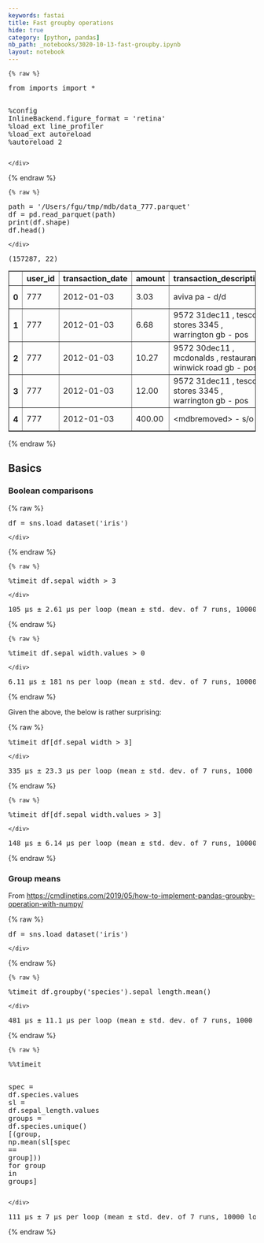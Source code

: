 ```yaml
---
keywords: fastai
title: Fast groupby operations
hide: true
category: [python, pandas]
nb_path: _notebooks/3020-10-13-fast-groupby.ipynb
layout: notebook
---
```


<!--
#################################################
### THIS FILE WAS AUTOGENERATED! DO NOT EDIT! ###
#################################################
# file to edit: _notebooks/3020-10-13-fast-groupby.ipynb
-->

<div class="container" id="notebook-container">
        
    {% raw %}
    
<div class="cell border-box-sizing code_cell rendered">
<div class="input">

<div class="inner_cell">
    <div class="input_area">
<div class=" highlight hl-ipython3"><pre><span></span><span class="kn">from</span> <span class="nn">imports</span> <span class="kn">import</span> <span class="o">*</span>

<span class="o">%</span><span class="k">config</span> InlineBackend.figure_format = &#39;retina&#39;
<span class="o">%</span><span class="k">load_ext</span> line_profiler
<span class="o">%</span><span class="k">load_ext</span> autoreload
<span class="o">%</span><span class="k">autoreload</span> 2
</pre></div>

    </div>
</div>
</div>

</div>
    {% endraw %}

    {% raw %}
    
<div class="cell border-box-sizing code_cell rendered">
<div class="input">

<div class="inner_cell">
    <div class="input_area">
<div class=" highlight hl-ipython3"><pre><span></span><span class="n">path</span> <span class="o">=</span> <span class="s1">&#39;/Users/fgu/tmp/mdb/data_777.parquet&#39;</span>
<span class="n">df</span> <span class="o">=</span> <span class="n">pd</span><span class="o">.</span><span class="n">read_parquet</span><span class="p">(</span><span class="n">path</span><span class="p">)</span>
<span class="nb">print</span><span class="p">(</span><span class="n">df</span><span class="o">.</span><span class="n">shape</span><span class="p">)</span>
<span class="n">df</span><span class="o">.</span><span class="n">head</span><span class="p">()</span>
</pre></div>

    </div>
</div>
</div>

<div class="output_wrapper">
<div class="output">

<div class="output_area">

<div class="output_subarea output_stream output_stdout output_text">
<pre>(157287, 22)
</pre>
</div>
</div>

<div class="output_area">


<div class="output_html rendered_html output_subarea output_execute_result">
<div>
<style scoped>
    .dataframe tbody tr th:only-of-type {
        vertical-align: middle;
    }

    .dataframe tbody tr th {
        vertical-align: top;
    }

    .dataframe thead th {
        text-align: right;
    }
</style>
<table border="1" class="dataframe">
  <thead>
    <tr style="text-align: right;">
      <th></th>
      <th>user_id</th>
      <th>transaction_date</th>
      <th>amount</th>
      <th>transaction_description</th>
      <th>merchant_name</th>
      <th>tag</th>
      <th>gender</th>
      <th>up_tag</th>
      <th>account_id</th>
      <th>year_of_birth</th>
      <th>merchant_business_line</th>
      <th>salary_range</th>
      <th>latest_balance</th>
      <th>account_type</th>
      <th>credit_debit</th>
      <th>transaction_id</th>
      <th>bank</th>
      <th>postcode</th>
      <th>ym</th>
      <th>account_created</th>
      <th>user_registration_date</th>
      <th>account_last_refreshed</th>
    </tr>
  </thead>
  <tbody>
    <tr>
      <th>0</th>
      <td>777</td>
      <td>2012-01-03</td>
      <td>3.03</td>
      <td>aviva pa - d/d</td>
      <td>aviva</td>
      <td>life insurance</td>
      <td>m</td>
      <td>life insurance</td>
      <td>262916</td>
      <td>1969.0</td>
      <td>aviva</td>
      <td>20k to 30k</td>
      <td>364.22</td>
      <td>current</td>
      <td>debit</td>
      <td>688262</td>
      <td>natwest bank</td>
      <td>wa1 4</td>
      <td>201201</td>
      <td>2011-07-20</td>
      <td>2011-07-20</td>
      <td>2020-07-21 20:32:00</td>
    </tr>
    <tr>
      <th>1</th>
      <td>777</td>
      <td>2012-01-03</td>
      <td>6.68</td>
      <td>9572 31dec11 , tesco stores 3345 , warrington gb - pos</td>
      <td>tesco</td>
      <td>food, groceries, household</td>
      <td>m</td>
      <td>food, groceries, household</td>
      <td>262916</td>
      <td>1969.0</td>
      <td>tesco supermarket</td>
      <td>20k to 30k</td>
      <td>364.22</td>
      <td>current</td>
      <td>debit</td>
      <td>688263</td>
      <td>natwest bank</td>
      <td>wa1 4</td>
      <td>201201</td>
      <td>2011-07-20</td>
      <td>2011-07-20</td>
      <td>2020-07-21 20:32:00</td>
    </tr>
    <tr>
      <th>2</th>
      <td>777</td>
      <td>2012-01-03</td>
      <td>10.27</td>
      <td>9572 30dec11 , mcdonalds , restaurant , winwick road gb - pos</td>
      <td>mcdonalds</td>
      <td>dining and drinking</td>
      <td>m</td>
      <td>dining and drinking</td>
      <td>262916</td>
      <td>1969.0</td>
      <td>mcdonalds</td>
      <td>20k to 30k</td>
      <td>364.22</td>
      <td>current</td>
      <td>debit</td>
      <td>688264</td>
      <td>natwest bank</td>
      <td>wa1 4</td>
      <td>201201</td>
      <td>2011-07-20</td>
      <td>2011-07-20</td>
      <td>2020-07-21 20:32:00</td>
    </tr>
    <tr>
      <th>3</th>
      <td>777</td>
      <td>2012-01-03</td>
      <td>12.00</td>
      <td>9572 31dec11 , tesco stores 3345 , warrington gb - pos</td>
      <td>tesco</td>
      <td>food, groceries, household</td>
      <td>m</td>
      <td>food, groceries, household</td>
      <td>262916</td>
      <td>1969.0</td>
      <td>tesco supermarket</td>
      <td>20k to 30k</td>
      <td>364.22</td>
      <td>current</td>
      <td>debit</td>
      <td>688265</td>
      <td>natwest bank</td>
      <td>wa1 4</td>
      <td>201201</td>
      <td>2011-07-20</td>
      <td>2011-07-20</td>
      <td>2020-07-21 20:32:00</td>
    </tr>
    <tr>
      <th>4</th>
      <td>777</td>
      <td>2012-01-03</td>
      <td>400.00</td>
      <td>&lt;mdbremoved&gt; - s/o</td>
      <td>no merchant</td>
      <td>other account</td>
      <td>m</td>
      <td>other account</td>
      <td>262916</td>
      <td>1969.0</td>
      <td>non merchant mbl</td>
      <td>20k to 30k</td>
      <td>364.22</td>
      <td>current</td>
      <td>debit</td>
      <td>688261</td>
      <td>natwest bank</td>
      <td>wa1 4</td>
      <td>201201</td>
      <td>2011-07-20</td>
      <td>2011-07-20</td>
      <td>2020-07-21 20:32:00</td>
    </tr>
  </tbody>
</table>
</div>
</div>

</div>

</div>
</div>

</div>
    {% endraw %}

<div class="cell border-box-sizing text_cell rendered"><div class="inner_cell">
<div class="text_cell_render border-box-sizing rendered_html">
<h2 id="Basics">Basics<a class="anchor-link" href="#Basics"> </a></h2>
</div>
</div>
</div>
<div class="cell border-box-sizing text_cell rendered"><div class="inner_cell">
<div class="text_cell_render border-box-sizing rendered_html">
<h3 id="Boolean-comparisons">Boolean comparisons<a class="anchor-link" href="#Boolean-comparisons"> </a></h3>
</div>
</div>
</div>
    {% raw %}
    
<div class="cell border-box-sizing code_cell rendered">
<div class="input">

<div class="inner_cell">
    <div class="input_area">
<div class=" highlight hl-ipython3"><pre><span></span><span class="n">df</span> <span class="o">=</span> <span class="n">sns</span><span class="o">.</span><span class="n">load_dataset</span><span class="p">(</span><span class="s1">&#39;iris&#39;</span><span class="p">)</span>
</pre></div>

    </div>
</div>
</div>

</div>
    {% endraw %}

    {% raw %}
    
<div class="cell border-box-sizing code_cell rendered">
<div class="input">

<div class="inner_cell">
    <div class="input_area">
<div class=" highlight hl-ipython3"><pre><span></span><span class="o">%</span><span class="k">timeit</span> df.sepal_width &gt; 3
</pre></div>

    </div>
</div>
</div>

<div class="output_wrapper">
<div class="output">

<div class="output_area">

<div class="output_subarea output_stream output_stdout output_text">
<pre>105 µs ± 2.61 µs per loop (mean ± std. dev. of 7 runs, 10000 loops each)
</pre>
</div>
</div>

</div>
</div>

</div>
    {% endraw %}

    {% raw %}
    
<div class="cell border-box-sizing code_cell rendered">
<div class="input">

<div class="inner_cell">
    <div class="input_area">
<div class=" highlight hl-ipython3"><pre><span></span><span class="o">%</span><span class="k">timeit</span> df.sepal_width.values &gt; 0
</pre></div>

    </div>
</div>
</div>

<div class="output_wrapper">
<div class="output">

<div class="output_area">

<div class="output_subarea output_stream output_stdout output_text">
<pre>6.11 µs ± 181 ns per loop (mean ± std. dev. of 7 runs, 100000 loops each)
</pre>
</div>
</div>

</div>
</div>

</div>
    {% endraw %}

<div class="cell border-box-sizing text_cell rendered"><div class="inner_cell">
<div class="text_cell_render border-box-sizing rendered_html">
<p>Given the above, the below is rather surprising:</p>

</div>
</div>
</div>
    {% raw %}
    
<div class="cell border-box-sizing code_cell rendered">
<div class="input">

<div class="inner_cell">
    <div class="input_area">
<div class=" highlight hl-ipython3"><pre><span></span><span class="o">%</span><span class="k">timeit</span> df[df.sepal_width &gt; 3]
</pre></div>

    </div>
</div>
</div>

<div class="output_wrapper">
<div class="output">

<div class="output_area">

<div class="output_subarea output_stream output_stdout output_text">
<pre>335 µs ± 23.3 µs per loop (mean ± std. dev. of 7 runs, 1000 loops each)
</pre>
</div>
</div>

</div>
</div>

</div>
    {% endraw %}

    {% raw %}
    
<div class="cell border-box-sizing code_cell rendered">
<div class="input">

<div class="inner_cell">
    <div class="input_area">
<div class=" highlight hl-ipython3"><pre><span></span><span class="o">%</span><span class="k">timeit</span> df[df.sepal_width.values &gt; 3]
</pre></div>

    </div>
</div>
</div>

<div class="output_wrapper">
<div class="output">

<div class="output_area">

<div class="output_subarea output_stream output_stdout output_text">
<pre>148 µs ± 6.14 µs per loop (mean ± std. dev. of 7 runs, 10000 loops each)
</pre>
</div>
</div>

</div>
</div>

</div>
    {% endraw %}

<div class="cell border-box-sizing text_cell rendered"><div class="inner_cell">
<div class="text_cell_render border-box-sizing rendered_html">
<h3 id="Group-means">Group means<a class="anchor-link" href="#Group-means"> </a></h3><p>From <a href="https://cmdlinetips.com/2019/05/how-to-implement-pandas-groupby-operation-with-numpy/">https://cmdlinetips.com/2019/05/how-to-implement-pandas-groupby-operation-with-numpy/</a></p>

</div>
</div>
</div>
    {% raw %}
    
<div class="cell border-box-sizing code_cell rendered">
<div class="input">

<div class="inner_cell">
    <div class="input_area">
<div class=" highlight hl-ipython3"><pre><span></span><span class="n">df</span> <span class="o">=</span> <span class="n">sns</span><span class="o">.</span><span class="n">load_dataset</span><span class="p">(</span><span class="s1">&#39;iris&#39;</span><span class="p">)</span>
</pre></div>

    </div>
</div>
</div>

</div>
    {% endraw %}

    {% raw %}
    
<div class="cell border-box-sizing code_cell rendered">
<div class="input">

<div class="inner_cell">
    <div class="input_area">
<div class=" highlight hl-ipython3"><pre><span></span><span class="o">%</span><span class="k">timeit</span> df.groupby(&#39;species&#39;).sepal_length.mean()
</pre></div>

    </div>
</div>
</div>

<div class="output_wrapper">
<div class="output">

<div class="output_area">

<div class="output_subarea output_stream output_stdout output_text">
<pre>481 µs ± 11.1 µs per loop (mean ± std. dev. of 7 runs, 1000 loops each)
</pre>
</div>
</div>

</div>
</div>

</div>
    {% endraw %}

    {% raw %}
    
<div class="cell border-box-sizing code_cell rendered">
<div class="input">

<div class="inner_cell">
    <div class="input_area">
<div class=" highlight hl-ipython3"><pre><span></span><span class="o">%%time</span>it

<span class="n">spec</span> <span class="o">=</span> <span class="n">df</span><span class="o">.</span><span class="n">species</span><span class="o">.</span><span class="n">values</span>
<span class="n">sl</span> <span class="o">=</span> <span class="n">df</span><span class="o">.</span><span class="n">sepal_length</span><span class="o">.</span><span class="n">values</span>
<span class="n">groups</span> <span class="o">=</span> <span class="n">df</span><span class="o">.</span><span class="n">species</span><span class="o">.</span><span class="n">unique</span><span class="p">()</span>
<span class="p">[(</span><span class="n">group</span><span class="p">,</span> <span class="n">np</span><span class="o">.</span><span class="n">mean</span><span class="p">(</span><span class="n">sl</span><span class="p">[</span><span class="n">spec</span> <span class="o">==</span> <span class="n">group</span><span class="p">]))</span> <span class="k">for</span> <span class="n">group</span> <span class="ow">in</span> <span class="n">groups</span><span class="p">]</span>
</pre></div>

    </div>
</div>
</div>

<div class="output_wrapper">
<div class="output">

<div class="output_area">

<div class="output_subarea output_stream output_stdout output_text">
<pre>111 µs ± 7 µs per loop (mean ± std. dev. of 7 runs, 10000 loops each)
</pre>
</div>
</div>

</div>
</div>

</div>
    {% endraw %}

</div>
 

